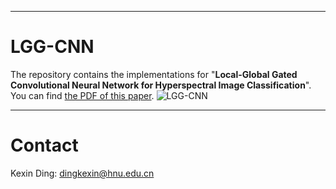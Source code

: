 ****
# LGG-CNN
The repository contains the implementations for "**Local-Global Gated Convolutional Neural Network for Hyperspectral Image Classification**". 
 You can find [the PDF of this paper](https://ieeexplore.ieee.org/document/10315219?source=authoralert).
![LGG-CNN](https://github.com/Ding-Kexin/LGG-CNN/blob/main/LGG-CNN_framework.jpg)
****
# Contact
Kexin Ding: [dingkexin@hnu.edu.cn](dingkexin@hnu.edu.cn)
